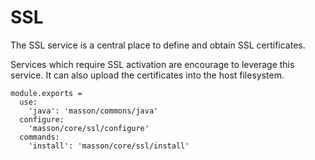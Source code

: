 
# SSL

The SSL service is a central place to define and obtain SSL certificates.

Services which require SSL activation are encourage to leverage this service. It
can also upload the certificates into the host filesystem.

    module.exports =
      use:
        'java': 'masson/commons/java'
      configure:
        'masson/core/ssl/configure'
      commands:
        'install': 'masson/core/ssl/install'
